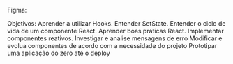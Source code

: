 Figma:

Objetivos:
Aprender a utilizar Hooks.
Entender SetState.
Entender o ciclo de vida de um componente React.
Aprender boas práticas React.
Implementar componentes reativos.
Investigar e analise mensagens de erro
Modificar e evolua componentes de acordo com a necessidade do projeto
Prototipar uma aplicação do zero até o deploy

